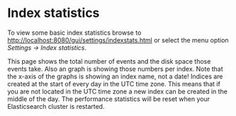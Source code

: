 # Index statistics
To view some basic index statistics browse to <http://localhost:8080/gui/settings/indexstats.html> or select the menu option *Settings -> Index statistics*. 

This page shows the total number of events and the disk space those events take. Also an graph is showing those numbers per index. Note that the x-axis of the graphs is showing an index name, not a date! Indices are created at the start of every day in the UTC time zone. This means that if you are not located in the UTC time zone a new index can be created in the middle of the day. The performance statistics will be reset when your Elasticsearch cluster is restarted.